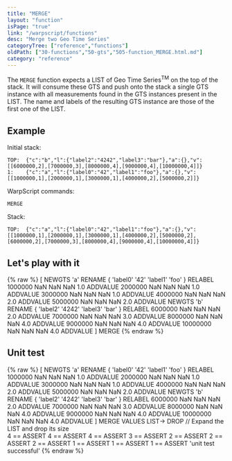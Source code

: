 ```yaml
---
title: "MERGE"
layout: "function"
isPage: "true"
link: "/warpscript/functions"
desc: "Merge two Geo Time Series"
categoryTree: ["reference","functions"]
oldPath: ["30-functions","50-gts","505-function_MERGE.html.md"]
category: "reference"
---
```

 

The `MERGE` function expects a LIST of Geo Time Series<sup>TM</sup> on the top of the stack. It will consume these GTS and push onto the stack a single GTS instance with all measurements found in the GTS instances present in the LIST. The name and labels of the resulting GTS instance are those of the first one of the LIST.


## Example ##

Initial stack:

    TOP:  {"c":"b","l":{"label2":"4242","label3":"bar"},"a":{},"v":[[6000000,2],[7000000,3],[8000000,4],[9000000,4],[10000000,4]]}
    1:    {"c":"a","l":{"label0":"42","label1":"foo"},"a":{},"v":[[1000000,1],[2000000,1],[3000000,1],[4000000,2],[5000000,2]]}


WarpScript commands:

    MERGE

Stack: 

    TOP:  {"c":"a","l":{"label0":"42","label1":"foo"},"a":{},"v":[[1000000,1],[2000000,1],[3000000,1],[4000000,2],[5000000,2],[6000000,2],[7000000,3],[8000000,4],[9000000,4],[10000000,4]]}


## Let's play with it ##

{% raw %}
<warp10-warpscript-widget backend="{{backend}}"  exec-endpoint="{{execEndpoint}}">[
  NEWGTS 'a' RENAME
  { 'label0' '42' 'label1' 'foo' } RELABEL
  1000000  NaN NaN NaN 1.0 ADDVALUE
  2000000  NaN NaN NaN 1.0 ADDVALUE
  3000000  NaN NaN NaN 1.0 ADDVALUE
  4000000  NaN NaN NaN 2.0 ADDVALUE
  5000000  NaN NaN NaN 2.0 ADDVALUE
  NEWGTS 'b' RENAME
  { 'label2' '4242' 'label3' 'bar' } RELABEL
  6000000  NaN NaN NaN 2.0 ADDVALUE
  7000000  NaN NaN NaN 3.0 ADDVALUE
  8000000  NaN NaN NaN 4.0 ADDVALUE
  9000000 NaN NaN NaN  4.0 ADDVALUE
  10000000 NaN NaN NaN  4.0 ADDVALUE
]
MERGE
</warp10-warpscript-widget>
{% endraw %}


## Unit test ##

{% raw %}
<warp10-warpscript-widget backend="{{backend}}"  exec-endpoint="{{execEndpoint}}">[
  NEWGTS 'a' RENAME
  { 'label0' '42' 'label1' 'foo' } RELABEL
  1000000  NaN NaN NaN 1.0 ADDVALUE
  2000000  NaN NaN NaN 1.0 ADDVALUE
  3000000  NaN NaN NaN 1.0 ADDVALUE
  4000000  NaN NaN NaN 2.0 ADDVALUE
  5000000  NaN NaN NaN 2.0 ADDVALUE
  NEWGTS 'b' RENAME
  { 'label2' '4242' 'label3' 'bar' } RELABEL
  6000000  NaN NaN NaN 2.0 ADDVALUE
  7000000  NaN NaN NaN 3.0 ADDVALUE
  8000000  NaN NaN NaN 4.0 ADDVALUE
  9000000 NaN NaN NaN  4.0 ADDVALUE
  10000000 NaN NaN NaN  4.0 ADDVALUE
]
MERGE
VALUES LIST-> DROP         // Expand the LIST and drop its size  
4 == ASSERT   4 == ASSERT   4 == ASSERT
3 == ASSERT
2 == ASSERT   2 == ASSERT   2 == ASSERT
1 == ASSERT   1 == ASSERT   1 == ASSERT
 'unit test successful'
</warp10-warpscript-widget>
{% endraw %}     
